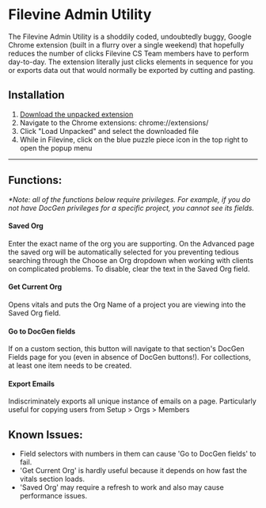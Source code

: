 # Filevine Admin Utility

The Filevine Admin Utility is a shoddily coded, undoubtedly buggy, Google Chrome extension (built in a flurry over a single weekend) that hopefully reduces the number of clicks Filevine CS Team members have to perform day-to-day. The extension literally just clicks elements in sequence for you or exports data out that would normally be exported by cutting and pasting.

## Installation

1. [Download the unpacked extension](https://github.com/jakefv/FV-Admin-Toolbar/archive/master.zip)
2. Navigate to the Chrome extensions: chrome://extensions/
3. Click "Load Unpacked" and select the downloaded file
4. While in Filevine, click on the blue puzzle piece icon in the top right to open the popup menu

-----

## Functions:

_*Note: all of the functions below require privileges. For example, if you do not have DocGen privileges for a specific project,  you cannot see its fields._

#### Saved Org

Enter the exact name of the org you are supporting. On the Advanced page the saved org will be automatically selected for you preventing tedious searching through the Choose an Org dropdown when working with clients on complicated problems. To disable, clear the text in the Saved Org field.

#### Get Current Org

Opens vitals and puts the Org Name of a project you are viewing into the Saved Org field.

#### Go to DocGen fields

If on a custom section, this button will navigate to that section's DocGen Fields page for you (even in absence of DocGen buttons!). For collections, at least one item needs to be created.

#### Export Emails

Indiscriminately exports all unique instance of emails on a page. Particularly useful for copying users from Setup > Orgs > Members

## Known Issues:

- Field selectors with numbers in them can cause 'Go to DocGen fields' to fail.
- 'Get Current Org' is hardly useful because it depends on how fast the vitals section loads.
- 'Saved Org' may require a refresh to work and also may cause performance issues.



